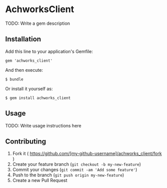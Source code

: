 # AchworksClient

TODO: Write a gem description

## Installation

Add this line to your application's Gemfile:

    gem 'achworks_client'

And then execute:

    $ bundle

Or install it yourself as:

    $ gem install achworks_client

## Usage

TODO: Write usage instructions here

## Contributing

1. Fork it ( https://github.com/[my-github-username]/achworks_client/fork )
2. Create your feature branch (`git checkout -b my-new-feature`)
3. Commit your changes (`git commit -am 'Add some feature'`)
4. Push to the branch (`git push origin my-new-feature`)
5. Create a new Pull Request
